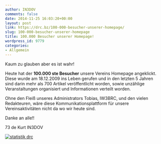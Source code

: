 ```yaml
---
author: IN3DOV
comments: false
date: 2014-11-25 16:03:20+00:00
layout: post
link: https://drc.bz/100-000-besucher-unserer-homepage/
slug: 100-000-besucher-unserer-homepage
title: 100.000 Besucher unserer Homepage!
wordpress_id: 9779
categories:
- Allgemein
---
```


Kaum zu glauben aber es ist wahr!

Heute hat der **100.000 ste Besucher** unsere Vereins Homepage angeklickt. Diese wurde am 18.12.2009 ins Leben gerufen und in den letzten 5 Jahren sind darin mehr als 700 Artikel veröffentlicht worden, sowie unzählige Veranstaltungen organisiert und Informationen verteilt worden.

Ohne den Fleiß unseres Administrators Tobias, IW3BRC, und den vielen Redakteuren, wäre diese Kommunikationsplattform für unsere Vereinsaktivitäten nicht da wo wir heute sind. 

Danke an alle!!

73 de Kurt IN3DOV 

[![statistik drc](https://drc.bz/wp-content/uploads/2014/11/statistik-drc.jpg)](https://drc.bz/wp-content/uploads/2014/11/statistik-drc.jpg)




